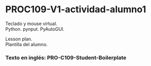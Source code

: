 # PROC109-V1-actividad-alumno1
Teclado y mouse virtual.  
Python. pynput. PyAutoGUI.  
  
Lesson plan.  
Plantilla del alumno.  
  
### Texto en inglés: PRO-C109-Student-Boilerplate
